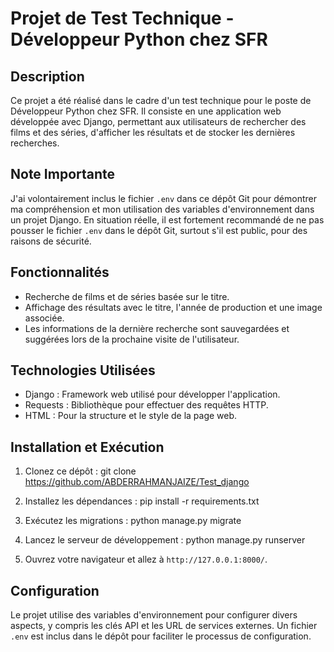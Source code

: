 # Projet de Test Technique - Développeur Python chez SFR

## Description

Ce projet a été réalisé dans le cadre d'un test technique pour le poste de Développeur Python chez SFR. Il consiste en
une application web développée avec Django, permettant aux utilisateurs de rechercher des films et des séries,
d'afficher les résultats et de stocker les dernières recherches.

## Note Importante

J'ai volontairement inclus le fichier `.env` dans ce dépôt Git pour démontrer ma compréhension et mon utilisation des
variables d'environnement dans un projet Django. En situation réelle, il est fortement recommandé de ne pas pousser le
fichier `.env` dans le dépôt Git, surtout s'il est public, pour des raisons de sécurité.

## Fonctionnalités

- Recherche de films et de séries basée sur le titre.
- Affichage des résultats avec le titre, l'année de production et une image associée.
- Les informations de la dernière recherche sont sauvegardées et suggérées lors de la prochaine visite de l'utilisateur.

## Technologies Utilisées

- Django : Framework web utilisé pour développer l'application.
- Requests : Bibliothèque pour effectuer des requêtes HTTP.
- HTML : Pour la structure et le style de la page web.

## Installation et Exécution

1. Clonez ce dépôt :
   git clone https://github.com/ABDERRAHMANJAIZE/Test_django


2. Installez les dépendances :
   pip install -r requirements.txt


3. Exécutez les migrations :
   python manage.py migrate


4. Lancez le serveur de développement :
   python manage.py runserver

5. Ouvrez votre navigateur et allez à `http://127.0.0.1:8000/`.

## Configuration

Le projet utilise des variables d'environnement pour configurer divers aspects, y compris les clés API et les URL de
services externes. Un fichier `.env` est inclus dans le dépôt pour faciliter le processus de configuration.

